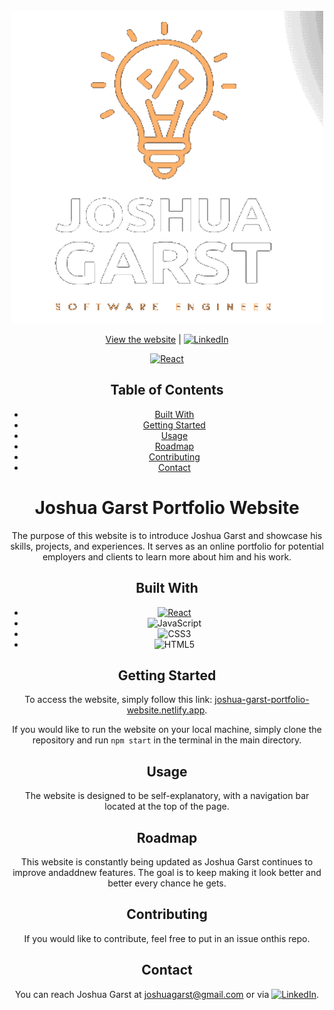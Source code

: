 <br/>

<div align="center">
  <a href="">
    <img src="src\pages\ContactMe\logo1.png" alt="Logo" width="500" height="500">
  </a>

[View the website](https://joshua-garst-portfolio-website.netlify.app/)           |                 [![**LinkedIn**][linkedin-shield]][linkedin-url]

[![**React**][React.js]][React-url]

## Table of Contents

- [Built With](#built-with)
- [Getting Started](#getting-started)
- [Usage](#usage)
- [Roadmap](#roadmap)
- [Contributing](#contributing)
- [Contact](#contact)

# Joshua Garst Portfolio Website

The purpose of this website is to introduce Joshua Garst and showcase his skills, projects, and experiences. It serves as an online portfolio for potential employers and clients to learn more about him and his work.

## Built With

- [![**React**][React.js]][React-url]
- ![JavaScript](https://img.shields.io/badge/javascript-%23323330.svg?style=for-the-badge&logo=javascript&logoColor=%23F7DF1E)
- ![CSS3](https://img.shields.io/badge/css3-%231572B6.svg?style=for-the-badge&logo=css3&logoColor=white)
- ![HTML5](https://img.shields.io/badge/html5-%23E34F26.svg?style=for-the-badge&logo=html5&logoColor=white)

## Getting Started

To access the website, simply follow this link: [joshua-garst-portfolio-website.netlify.app](https://joshua-garst-portfolio-website.netlify.app/).

If you would like to run the website on your local machine, simply clone the repository and run `npm start` in the terminal in the main directory.

## Usage

The website is designed to be self-explanatory, with a navigation bar located at the top of the page.

## Roadmap

This website is constantly being updated as Joshua Garst continues to improve andaddnew features. The goal is to keep making it look better and better every chance he gets.

## Contributing

If you would like to contribute, feel free to put in an issue onthis repo.

## Contact

You can reach Joshua Garst at joshuagarst@gmail.com or via [![**LinkedIn**][linkedin-shield]][linkedin-url].

[linkedIn-url]: linkedin.com/in/joshua-garst
[React-url]: https://reactjs.org/
[React.js]: https://img.shields.io/badge/React-20232A?style=for-the-badge&logo=react&logoColor=61DAFB
[linkedin-shield]: https://img.shields.io/badge/-LinkedIn-black.svg?style=for-the-badge&logo=linkedin&colorB=555
